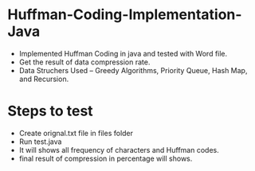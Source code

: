 # Huffman-Coding-Implementation-Java
* Implemented Huffman Coding in java and tested with Word file.
*  Get the result of data compression rate.
*  Data Struchers Used – Greedy Algorithms, Priority Queue, Hash Map, and Recursion.

# Steps to test
* Create orignal.txt file in files folder
* Run test.java
* It will shows all frequency of characters and Huffman codes.
* final result of compression in percentage will shows.
